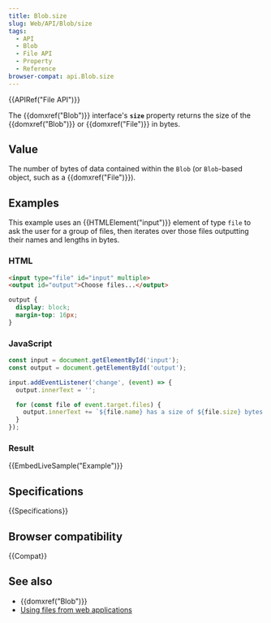 ```yaml
---
title: Blob.size
slug: Web/API/Blob/size
tags:
  - API
  - Blob
  - File API
  - Property
  - Reference
browser-compat: api.Blob.size
---
```

{{APIRef("File API")}}

The {{domxref("Blob")}} interface's **`size`** property returns
the size of the {{domxref("Blob")}} or {{domxref("File")}} in bytes.

## Value

The number of bytes of data contained within the `Blob` (or
`Blob`-based object, such as a {{domxref("File")}}).

## Examples

This example uses an {{HTMLElement("input")}} element of type `file` to ask
the user for a group of files, then iterates over those files outputting their names and
lengths in bytes.

### HTML

```html
<input type="file" id="input" multiple>
<output id="output">Choose files...</output>
```

```css hidden
output {
  display: block;
  margin-top: 16px;
}
```

### JavaScript

```js
const input = document.getElementById('input');
const output = document.getElementById('output');

input.addEventListener('change', (event) => {
  output.innerText = '';

  for (const file of event.target.files) {
    output.innerText += `${file.name} has a size of ${file.size} bytes.\n`;
  }
});
```

### Result

{{EmbedLiveSample("Example")}}

## Specifications

{{Specifications}}

## Browser compatibility

{{Compat}}

## See also

- {{domxref("Blob")}}
- [Using files
  from web applications](/en-US/docs/Web/API/File/Using_files_from_web_applications)
